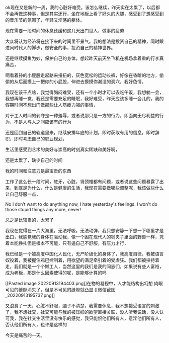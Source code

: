 ok现在又是新的一周，我的心脏好难受。该怎么继续，昨天实在太累了，以后都不会再做这种事，但是其实还行，坐在地板上看了好久的大腿，感受到了想感受到的音乐节的氛围了，年轻又淫荡的躯体。

现在需要一段时间的休息还缓和这几天出门见人，做事的疲劳

大众将认为经济将在接下来的时间里不景气。我的想法是投资自己的精神，同时跟进同时代人的脚步，做安全的事，投资自己的精神世界。

还是继续摸鱼为妙，保护自己的身体，想起昨天前天坐飞机在机场拿着重的行李真痛苦，

啊看着孙的小屁股走起路来扭扭的，灰色宽松的运动长裤，好像在昏暗的地方，偷偷的从后面摸上一把你的小屁股，伸进去摸摸你潮湿的洞穴，我好色情。

我现在该干点啥，我觉得胸闷难受，还有一个小时才可以去吃午饭，我想躺一会，我想再睡一觉，我还是需要充足的睡眠，我好难受，昨天应该多睡一会儿的，我的假期时间不想出门做那些让人筋疲力竭的事情，

对于工人时间的剥夺是一种羞辱，或者说那只是一方的行为，即面向无尽利益的行为，不是人与人之间应该有的行为

还是回到自己的轨道里来，继续安排年底的计划，即时获取有用的信息，即时辞职，即时考虑自己的职业规划，

生活里感受到艺术的美好与崇高的时刻真实稀缺和美好啊，

还是太累了，缺少自己的时间

我的时间和注意力是最宝贵的东西

工作了这么长一段时间，蛀牙，心脏，肾颈椎都有问题，或者说这些问题暴露了出来，到底是为什么，什么是健康的生活，我现在需要做哪些调整呢，我该做些什么让自己舒服一点，

No I don’t want to do anything now, I hate yesterday's feelings. I won't do those stupid things any more, never!

总之是比较累的，太累了

我现在觉得在一片大海里，无法呼吸，无法动弹，我只想安静一下想一下哪里才是出口，我感觉我的身体在驱动我，像一个困在现代人的钢夹子里面的野兽一样，凭着本能挣扎但是根本不可能，只有逼自己不舒服，有压力才行，

我已经是一个被高度中国化人民化，无产阶级化的身体了，我高度自律，我被语言奴役着，我被握住鸡巴控制着，用欲望的满足牵引着的受虐狂。我们都被挟持着走，我们就是一个个懒工人，当然这里的我们是我的同志们，如果说有些人富裕，成为老板，那是什么因素使得的呢，是能够计算的吗


[[Pasted image 20220913194403.png]]在物的凝视中，人才能结构出幻想
肉眼可见的缝隙消失了，但是不可见的缝隙就凸显
[[微信截图_20220913195737.png]]


又浪费了一天，心脏不舒服，脑子不清楚，我需要休息，我不想接受语言的刺激了，我不想社交，社交可能与我的被压抑的欲望直接关联，没人听我说话，没人认可我，我在社交生活里没有快乐的感觉，我只能恨他们所有人，意淫他们所有人，否认他们所有人，也许是这样的

今天是痛苦的一天。